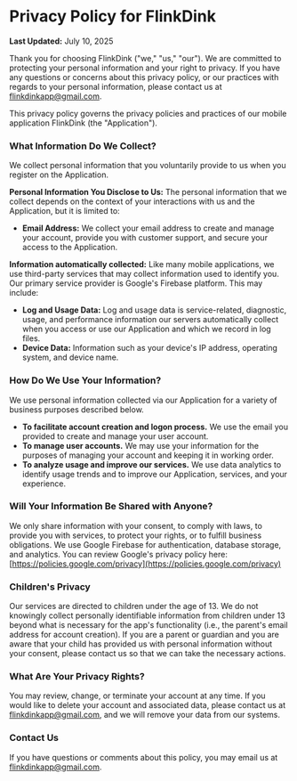 # Privacy Policy for FlinkDink

**Last Updated:** July 10, 2025

Thank you for choosing FlinkDink ("we," "us," "our"). We are committed to protecting your personal information and your right to privacy. If you have any questions or concerns about this privacy policy, or our practices with regards to your personal information, please contact us at flinkdinkapp@gmail.com.

This privacy policy governs the privacy policies and practices of our mobile application FlinkDink (the "Application").

### What Information Do We Collect?

We collect personal information that you voluntarily provide to us when you register on the Application.

**Personal Information You Disclose to Us:**
The personal information that we collect depends on the context of your interactions with us and the Application, but it is limited to:
* **Email Address:** We collect your email address to create and manage your account, provide you with customer support, and secure your access to the Application.

**Information automatically collected:**
Like many mobile applications, we use third-party services that may collect information used to identify you. Our primary service provider is Google's Firebase platform. This may include:
* **Log and Usage Data:** Log and usage data is service-related, diagnostic, usage, and performance information our servers automatically collect when you access or use our Application and which we record in log files.
* **Device Data:** Information such as your device's IP address, operating system, and device name.

### How Do We Use Your Information?

We use personal information collected via our Application for a variety of business purposes described below.
* **To facilitate account creation and logon process.** We use the email you provided to create and manage your user account.
* **To manage user accounts.** We may use your information for the purposes of managing your account and keeping it in working order.
* **To analyze usage and improve our services.** We use data analytics to identify usage trends and to improve our Application, services, and your experience.

### Will Your Information Be Shared with Anyone?

We only share information with your consent, to comply with laws, to provide you with services, to protect your rights, or to fulfill business obligations. We use Google Firebase for authentication, database storage, and analytics. You can review Google's privacy policy here: [https://policies.google.com/privacy](https://policies.google.com/privacy)

### Children's Privacy

Our services are directed to children under the age of 13. We do not knowingly collect personally identifiable information from children under 13 beyond what is necessary for the app's functionality (i.e., the parent's email address for account creation). If you are a parent or guardian and you are aware that your child has provided us with personal information without your consent, please contact us so that we can take the necessary actions.

### What Are Your Privacy Rights?

You may review, change, or terminate your account at any time. If you would like to delete your account and associated data, please contact us at flinkdinkapp@gmail.com, and we will remove your data from our systems.

### Contact Us

If you have questions or comments about this policy, you may email us at flinkdinkapp@gmail.com.